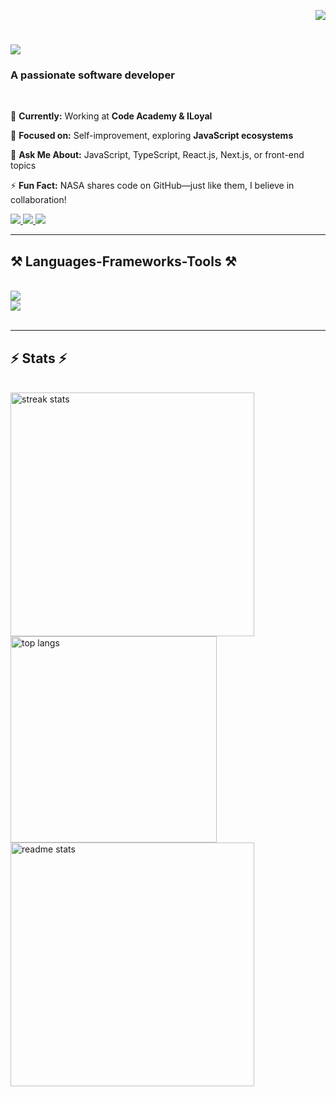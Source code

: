 <p align="right">
 <img  src="https://komarev.com/ghpvc/?username=huseynovelmir&style=flat">
</p>


<h1 align="left">
    <img src="https://readme-typing-svg.herokuapp.com/?font=Righteous&size=35&left=true&vCenter=true&width=500&height=70&duration=4000&lines=Hi+There!+👋;+I'm+Elmir!;" />
</h1>

<h3 align="left">A passionate software developer</h3>

<br/>

<div align="left">
 
🔭 **Currently:** Working at **Code Academy & ILoyal**

🌱 **Focused on:** Self-improvement, exploring **JavaScript ecosystems**  

💬 **Ask Me About:** JavaScript, TypeScript, React.js, Next.js, or front-end topics  

⚡ **Fun Fact:** NASA shares code on GitHub—just like them, I believe in collaboration!  

 </div>
 
<div align="left"> 
  <a href="mailto:huseynovelmir789@gmail.com">
    <img src="https://img.shields.io/badge/Gmail-333333?style=for-the-badge&logo=gmail&logoColor=red" />
  </a>
  <a href="https://www.linkedin.com/in/huseynovelmir" target="_blank">
    <img src="https://img.shields.io/badge/LinkedIn-0077B5?style=for-the-badge&logo=linkedin&logoColor=white" target="_blank" />
  </a>
  <a href="https://elmir-dev.vercel.app" target="_blank">
     <img src="https://img.shields.io/badge/Portfolio-FF5722?style=for-the-badge&logo=todoist&logoColor=white" target="_blank" /> <!-- sqlite, safari, google-chrome are other good icon options -->
  </a>
</div>

 <hr/>
 
<h2 align="left">⚒️ Languages-Frameworks-Tools ⚒️</h2>
<br/>
<div align="left">
   <a href="https://go-skill-icons.vercel.app/">
    <img src="https://go-skill-icons.vercel.app/api/icons?i=html,css,gulp,sass,tailwind,bootstrap,mui,vscode,github,figma,zustand" />
  </a>
<br/>
 <a href="https://go-skill-icons.vercel.app/">
    <img src="https://go-skill-icons.vercel.app/api/icons?i=javascript,typescript,react,next,threejs,vite,redux,nodejs,express,mongodb,git" />
  </a>

</div>

<br/>
<hr/>


<h2 align="left">⚡ Stats ⚡</h2>
<br>
<div align=left>
  <img width=390 src="https://github-readme-streak-stats-salesp07.vercel.app/?user=huseynovelmir&count_private=true&theme=react&border_radius=10" alt="streak stats"/>
   <img width=330 align="left" src="https://github-readme-stats-salesp07.vercel.app/api/top-langs/?username=huseynovelmir&hide=HTML&langs_count=8&layout=compact&theme=react&border_radius=10&size_weight=0.5&count_weight=0.5&exclude_repo=github-readme-stats" alt="top langs" /><br/>
  <img width=390 src="https://github-readme-stats-salesp07.vercel.app/api?username=huseynovelmir&count_private=true&show_icons=true&theme=react&rank_icon=github&border_radius=10" alt="readme stats" />

</div>

<br/><br/>


